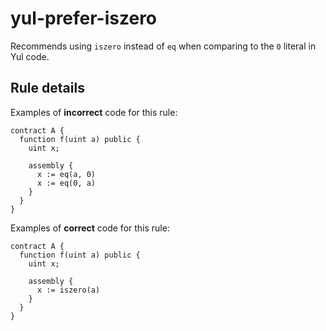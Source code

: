 # yul-prefer-iszero

Recommends using `iszero` instead of `eq` when comparing to the `0` literal in Yul code.

## Rule details

Examples of **incorrect** code for this rule:

```solidity
contract A {
  function f(uint a) public {
    uint x;

    assembly {
      x := eq(a, 0)
      x := eq(0, a)
    }
  }
}
```

Examples of **correct** code for this rule:

```solidity
contract A {
  function f(uint a) public {
    uint x;

    assembly {
      x := iszero(a)
    }
  }
}
```
